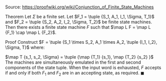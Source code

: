 # 

Source: https://proofwiki.org/wiki/Conjunction_of_Finite_State_Machines

Theorem
Let $\Sigma$ be a finite set.
Let $F_1 = \tuple {S_1, A_1, I_1, \Sigma, T_1}$ and $F_2 = \tuple {S_2, A_2, I_2, \Sigma, T_2}$ be finite state machines.
Then there exists a finite state machine $F$ such that $\map L F = \map L {F_1} \cap \map L {F_2}$.

Proof
Construct $F = \tuple {S_1 \times S_2, A_1 \times A_2, \tuple {I_1, I_2}, \Sigma, T}$ where:

$\map T {s_1, s_2, \Sigma} = \tuple {\map {T_1} {s_1}, \map {T_2} {s_2} }$
The machines are simultaneously emulated in the first and second components of the state tuple.
When the input word is exhausted, $F$ accepts if and only if both $F_1$ and $F_2$ are in an accepting state, as required.
$\blacksquare$





